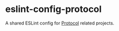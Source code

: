 # eslint-config-protocol
A shared ESLint config for [Protocol](https://github.com/mozilla/protocol/) related projects.
